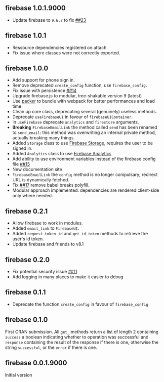 ## firebase 1.0.1.9000

- Update firebase to `9.6.7` to fix 
[##23](https://github.com/JohnCoene/firebase/issues/23)

## firebase 1.0.1

- Ressource dependencies registered on attach.
- Fix issue where classes were not correctly exported.

## firebase 1.0.0

- Add support for phone sign in.
- Remove deprecated `create_config` function, use
`firebase_config`.
- Fix issue with persistence 
[##14](https://github.com/JohnCoene/firebase/issues/14)
- Upgrade firebase.js to modular, tree-shakable version 9 (latest)
- Use [packer](https://packer.john-coene.com/) to bundle with
webpack for better performances and load time.
- Clean up core class, deprecating several (genuinely) useless
methods.
- Deprecate `useFirebaseUI` in favour of `firebaseUIContainer`.
- In `useFirebase` deprecate `analytics` and `firestore` arguments.
- **Breaking** `FirebaseEmailLink` the method called `send` has been
renamed to `send_email`: this method was overwriting an internal 
private method, actually breaking many things.
- Added `Storage` class to use 
[Firebase Storage](https://firebase.google.com/docs/storage),
requires the user to be signed in.
- Added `Analytics` class to use 
[Firebase Analytics](https://firebase.google.com/docs/analytics)
- Add ability to use environment variables instead of the firebase
config file
[##15](https://github.com/JohnCoene/firebase/issues/15)
- New documentation site
- `FirebaseEmailLink` the `config` method is no longer compulsary;
redirect URL is dynamically fetched.
- Fix [##17](https://github.com/JohnCoene/firebase/issues/17)
remove babel breaks polyfill.
- Modular approach implemented: dependencies are rendered 
client-side only where needed.

## firebase 0.2.1

- Allow firebase to work in modules.
- Added `email_link` to `FirebaseUI`.
- Added `request_token_id` and `get_id_token` methods
to retrieve the user's id token.
- Update firebase and friends to v8.1

## firebase 0.2.0

- Fix potential security issue [##11](https://github.com/JohnCoene/firebase/issues/11)
- Add logging in many places to make it easier to debug

## firebase 0.1.1

- Deprecate the function `create_config` in favour of
`firebase_config`

## firebase 0.1.0

First CRAN submission. All `get_` methods return a list of length 2 containing `success` a boolean indicating whether to operation was successful and `response` containing the result of the response if there is one, otherwise the string `successful`, or the `error` if there is one.

## firebase 0.0.1.9000

Initial version

